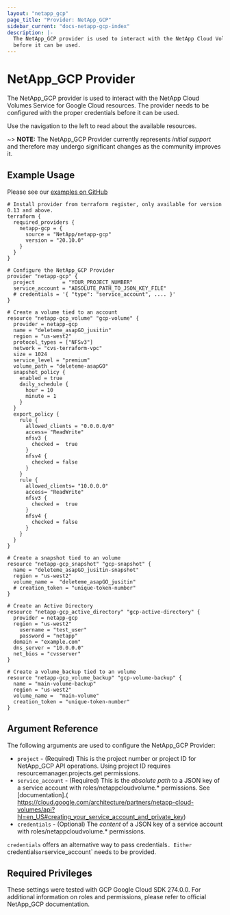 ```yaml
---
layout: "netapp_gcp"
page_title: "Provider: NetApp_GCP"
sidebar_current: "docs-netapp-gcp-index"
description: |-
  The NetApp_GCP provider is used to interact with the NetApp Cloud Volumes Service for Google Cloud resources. The provider needs to be configured with the proper credentials
  before it can be used.
---
```


# NetApp_GCP Provider

The NetApp_GCP provider is used to interact with the NetApp Cloud Volumes Service for Google Cloud resources.
The provider needs to be configured with the proper credentials before it can be used.

Use the navigation to the left to read about the available resources.

~> **NOTE:** The NetApp_GCP Provider currently represents _initial support_
and therefore may undergo significant changes as the community improves it.

## Example Usage
Please see our [examples on GitHub](https://github.com/NetApp/terraform-provider-netapp-gcp/tree/master/examples/gcp)

```
# Install provider from terraform register, only available for version 0.13 and above.
terraform {
  required_providers {
    netapp-gcp = {
      source = "NetApp/netapp-gcp"
      version = "20.10.0"
    }
  }
}

# Configure the NetApp_GCP Provider
provider "netapp-gcp" {
  project         = "YOUR_PROJECT_NUMBER"
  service_account = "ABSOLUTE_PATH_TO_JSON_KEY_FILE"
  # credentials = '{ "type": "service_account", .... }'
}

# Create a volume tied to an account
resource "netapp-gcp_volume" "gcp-volume" {
  provider = netapp-gcp
  name = "deleteme_asapGO_jusitin"
  region = "us-west2"
  protocol_types = ["NFSv3"]
  network = "cvs-terraform-vpc"
  size = 1024
  service_level = "premium"
  volume_path = "deleteme-asapGO"
  snapshot_policy {
    enabled = true
    daily_schedule {
      hour = 10
      minute = 1
    }
  }
  export_policy {
    rule {
      allowed_clients = "0.0.0.0/0"
      access= "ReadWrite"
      nfsv3 {
        checked =  true
      }
      nfsv4 {
        checked = false
      }
    }
    rule {
      allowed_clients= "10.0.0.0"
      access= "ReadWrite"
      nfsv3 {
        checked =  true
      }
      nfsv4 {
        checked = false
      }
    }
  }
}

# Create a snapshot tied to an volume
resource "netapp-gcp_snapshot" "gcp-snapshot" {
  name = "deleteme_asapGO_jusitin-snapshot"
  region = "us-west2"
  volume_name =  "deleteme_asapGO_jusitin"
  # creation_token = "unique-token-number"
}

# Create an Active Directory
resource "netapp-gcp_active_directory" "gcp-active-directory" {
  provider = netapp-gcp
  region = "us-west2"
	username = "test_user"
	password = "netapp"
  domain = "example.com"
  dns_server = "10.0.0.0"
  net_bios = "cvsserver"
}

# Create a volume_backup tied to an volume
resource "netapp-gcp_volume_backup" "gcp-volume-backup" {
  name = "main-volume-backup"
  region = "us-west2"
  volume_name =  "main-volume"
  creation_token = "unique-token-number"
}
```

## Argument Reference

The following arguments are used to configure the NetApp_GCP Provider:

* `project` - (Required) This is the project number or project ID for NetApp_GCP API operations. Using project ID requires resourcemanager.projects.get permissions.
* `service_account` - (Required) This is the *absolute path* to a JSON key of a service account with roles/netappcloudvolume.* permissions. See [documentation].( https://cloud.google.com/architecture/partners/netapp-cloud-volumes/api?hl=en_US#creating_your_service_account_and_private_key)
* `credentials` - (Optional) The *content* of a JSON key of a service account with roles/netappcloudvolume.* permissions.

`credentials` offers an alternative way to pass credentials`. Either `credentials` or `service_account` needs to be provided.

## Required Privileges

These settings were tested with GCP Google Cloud SDK 274.0.0.
For additional information on roles and permissions, please refer to official
NetApp_GCP documentation.

